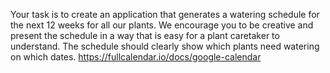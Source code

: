 Your task is to create an application that generates a watering schedule for the next 12  weeks for all our plants. We encourage you to be creative and present the schedule in a  way that is easy for a plant caretaker to understand. The schedule should clearly show  which plants need watering on which dates. 
https://fullcalendar.io/docs/google-calendar